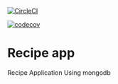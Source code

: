 [![CircleCI](https://circleci.com/gh/KostNik/recipe.svg?style=svg)](https://circleci.com/gh/KostNik/recipe)

[![codecov](https://codecov.io/gh/KostNik/recipe/branch/mongo/graph/badge.svg)](https://codecov.io/gh/KostNik/srecipe)

# Recipe app
Recipe Application Using mongodb
